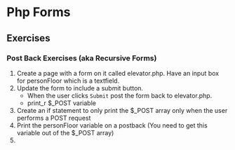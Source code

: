 # Php Forms

## Exercises

### Post Back Exercises (aka Recursive Forms)

1. Create a page with a form on it called elevator.php. Have an input box for personFloor which is a textfield. 
2. Update the form to include a submit button.
    - When the user clicks `Submit` post the form back to elevator.php.
    - print_r $_POST variable
3. Create an if statement to only print the $_POST array only when the user performs a POST request
4. Print the personFloor variable on a postback (You need to get this variable out of the $_POST array)
5. 

